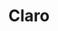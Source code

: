 ---
title: "Claro"
url: /santiago-de-los-caballeros/claro-salvador-estrella-sadhala/
shop: teléfono móvil
---